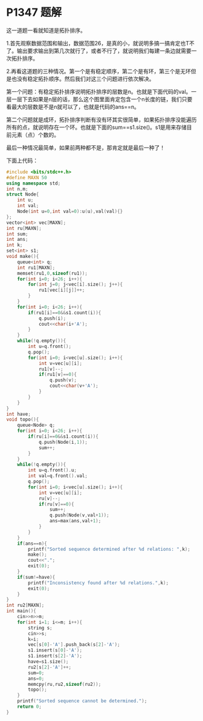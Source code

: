 # P1347 题解

这一道题一看就知道是拓扑排序。

1.首先观察数据范围和输出，数据范围26，是真的小，就说明多搞一搞肯定也T不了。输出要求输出到第几次就行了，或者不行了，就说明我们每建一条边就需要一次拓扑排序。

2.再看这道题的三种情况。第一个是有稳定顺序，第二个是有环，第三个是无环但是也没有稳定拓扑顺序。然后我们对这三个问题进行依次解决。

第一个问题：有稳定拓扑排序说明拓扑排序的层数是n。也就是下面代码的val。一层一层下去如果是n层的话，那么这个图里面肯定包含一个n长度的链，我们只要看最大的层数是不是n就可以了，也就是代码的ans==n。

第二个问题就是成环，拓扑排序判断有没有环其实很简单，如果拓扑排序没能遍历所有的点，就说明存在一个环。也就是下面的sum==s1.size()。s1是用来存储目前元素（点）个数的。

最后一种情况最简单，如果前两种都不是，那肯定就是最后一种了！

下面上代码：
```cpp
#include <bits/stdc++.h>
#define MAXN 50
using namespace std;
int n,m;
struct Node{
    int u;
    int val;
    Node(int u=0,int val=0):u(u),val(val){}
};
vector<int> vec[MAXN];
int ru[MAXN];
int sum;
int ans;
int k;
set<int> s1;
void make(){
    queue<int> q;
    int ru1[MAXN];
    memset(ru1,0,sizeof(ru1));
    for(int i=0; i<26; i++){
        for(int j=0; j<vec[i].size(); j++){
            ru1[vec[i][j]]++;
        }
    }
    for(int i=0; i<26; i++){
        if(ru1[i]==0&&s1.count(i)){
            q.push(i);
            cout<<char(i+'A');
        }
    }
    while(!q.empty()){
        int u=q.front();
        q.pop();
        for(int i=0; i<vec[u].size(); i++){
            int v=vec[u][i];
            ru1[v]--;
            if(ru1[v]==0){
                q.push(v);
                cout<<char(v+'A');
            }
        }
    }
}
int have;
void topo(){
    queue<Node> q;
    for(int i=0; i<26; i++){
        if(ru[i]==0&&s1.count(i)){
            q.push(Node(i,1));
            sum++;
        }
    }
    while(!q.empty()){
        int u=q.front().u;
        int val=q.front().val;
        q.pop();
        for(int i=0; i<vec[u].size(); i++){
            int v=vec[u][i];
            ru[v]--;
            if(ru[v]==0){
                sum++;
                q.push(Node(v,val+1));
                ans=max(ans,val+1);
            }
        }
    }
    if(ans==n){
        printf("Sorted sequence determined after %d relations: ",k);
        make();
        cout<<".";
        exit(0);
    }
    if(sum!=have){
        printf("Inconsistency found after %d relations.",k);
        exit(0);
    }
}
int ru2[MAXN];
int main(){
    cin>>n>>m;
    for(int i=1; i<=m; i++){
        string s;
        cin>>s;
        k=i;
        vec[s[0]-'A'].push_back(s[2]-'A');
        s1.insert(s[0]-'A');
        s1.insert(s[2]-'A');
        have=s1.size();
        ru2[s[2]-'A']++;
        sum=0;
        ans=0;
        memcpy(ru,ru2,sizeof(ru2));
        topo();
    }
    printf("Sorted sequence cannot be determined.");
    return 0;
}

```
